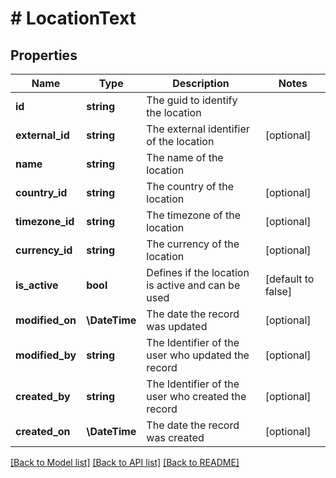 # # LocationText

## Properties

Name | Type | Description | Notes
------------ | ------------- | ------------- | -------------
**id** | **string** | The guid to identify the location |
**external_id** | **string** | The external identifier of the location | [optional]
**name** | **string** | The name of the location |
**country_id** | **string** | The country of the location | [optional]
**timezone_id** | **string** | The timezone of the location | [optional]
**currency_id** | **string** | The currency of the location | [optional]
**is_active** | **bool** | Defines if the location is active and can be used | [default to false]
**modified_on** | **\DateTime** | The date the record was updated | [optional]
**modified_by** | **string** | The Identifier of the user who updated the record | [optional]
**created_by** | **string** | The Identifier of the user who created the record | [optional]
**created_on** | **\DateTime** | The date the record was created | [optional]

[[Back to Model list]](../../README.md#models) [[Back to API list]](../../README.md#endpoints) [[Back to README]](../../README.md)
